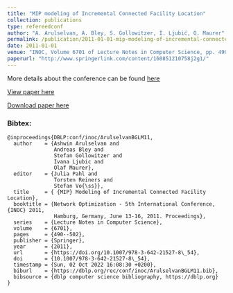```yaml
---
title: "MIP modeling of Incremental Connected Facility Location"
collection: publications
type: refereedconf
author: "A. Arulselvan, A. Bley, S. Gollowitzer, I. Ljubić, O. Maurer"
permalink: /publication/2011-01-01-mip-modeling-of-incremental-connected-facility-location
date: 2011-01-01
venue: "INOC, Volume 6701 of Lecture Notes in Computer Science, pp. 490-502"
paperurl: "http://www.springerlink.com/content/160851210758j2g1/"
---
```


More details about the conference can be found [here](http://www.inoc2011.de)

[View paper here](http://www.springerlink.com/content/160851210758j2g1/)

[Download paper here]({{site.url}}/docs/publications/IncrementalFacility_INOC2011.pdf)

### Bibtex:

```
@inproceedings{DBLP:conf/inoc/ArulselvanBGLM11,
  author    = {Ashwin Arulselvan and
               Andreas Bley and
               Stefan Gollowitzer and
               Ivana Ljubic and
               Olaf Maurer},
  editor    = {Julia Pahl and
               Torsten Reiners and
               Stefan Vo{\ss}},
  title     = { {MIP} Modeling of Incremental Connected Facility Location},
  booktitle = {Network Optimization - 5th International Conference, {INOC} 2011,
               Hamburg, Germany, June 13-16, 2011. Proceedings},
  series    = {Lecture Notes in Computer Science},
  volume    = {6701},
  pages     = {490--502},
  publisher = {Springer},
  year      = {2011},
  url       = {https://doi.org/10.1007/978-3-642-21527-8\_54},
  doi       = {10.1007/978-3-642-21527-8\_54},
  timestamp = {Sun, 02 Oct 2022 16:08:30 +0200},
  biburl    = {https://dblp.org/rec/conf/inoc/ArulselvanBGLM11.bib},
  bibsource = {dblp computer science bibliography, https://dblp.org}
}
```
